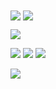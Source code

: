 <!--
**buenaSopa/buenaSopa** is a ✨ _special_ ✨ repository because its `README.md` (this file) appears on your GitHub profile.

Here are some ideas to get you started:

- 🔭 I’m currently working on ...
- 🌱 I’m currently learning ...
- 👯 I’m looking to collaborate on ...
- 🤔 I’m looking for help with ...
- 💬 Ask me about ...
- 📫 How to reach me: ...
- 😄 Pronouns: ...
- ⚡ Fun fact: ...
-->

<img align="center" src="https://github-readme-stats-zeta-kohl-47.vercel.app/api/top-langs/?username=buenaSopa&layout=compact&show_icons=true&theme=dracula&langs_count=10" />
<img align="center" src="https://github-readme-stats-zeta-kohl-47.vercel.app/api?username=buenaSopa&count_private=true&show_icons=true&theme=dracula" />

![](https://www.codewars.com/users/Bryan%20Koh%20Yuan%20Hao/badges/large)

![](https://i.chzbgr.com/full/8205182464/hFC07FFE9/completely-shreked)
![](https://media.tenor.com/ajffHWnOqBMAAAAM/sus-sherk.gif)
![](https://www.icegif.com/wp-content/uploads/shrek-icegif-15.gif)
![]()
![]()

![](https://media.giphy.com/media/aSDO2dtN3lWow/giphy.gif)

